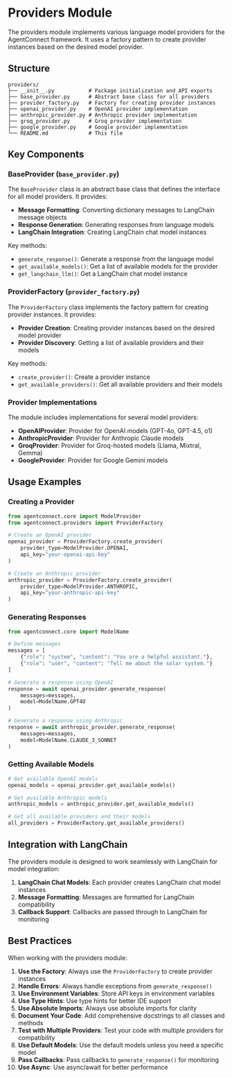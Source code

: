 # Providers Module

The providers module implements various language model providers for the AgentConnect framework. It uses a factory pattern to create provider instances based on the desired model provider.

## Structure

```
providers/
├── __init__.py           # Package initialization and API exports
├── base_provider.py      # Abstract base class for all providers
├── provider_factory.py   # Factory for creating provider instances
├── openai_provider.py    # OpenAI provider implementation
├── anthropic_provider.py # Anthropic provider implementation
├── groq_provider.py      # Groq provider implementation
├── google_provider.py    # Google provider implementation
└── README.md             # This file
```

## Key Components

### BaseProvider (`base_provider.py`)

The `BaseProvider` class is an abstract base class that defines the interface for all model providers. It provides:

- **Message Formatting**: Converting dictionary messages to LangChain message objects
- **Response Generation**: Generating responses from language models
- **LangChain Integration**: Creating LangChain chat model instances

Key methods:
- `generate_response()`: Generate a response from the language model
- `get_available_models()`: Get a list of available models for the provider
- `get_langchain_llm()`: Get a LangChain chat model instance

### ProviderFactory (`provider_factory.py`)

The `ProviderFactory` class implements the factory pattern for creating provider instances. It provides:

- **Provider Creation**: Creating provider instances based on the desired model provider
- **Provider Discovery**: Getting a list of available providers and their models

Key methods:
- `create_provider()`: Create a provider instance
- `get_available_providers()`: Get all available providers and their models

### Provider Implementations

The module includes implementations for several model providers:

- **OpenAIProvider**: Provider for OpenAI models (GPT-4o, GPT-4.5, o1)
- **AnthropicProvider**: Provider for Anthropic Claude models
- **GroqProvider**: Provider for Groq-hosted models (Llama, Mixtral, Gemma)
- **GoogleProvider**: Provider for Google Gemini models

## Usage Examples

### Creating a Provider

```python
from agentconnect.core import ModelProvider
from agentconnect.providers import ProviderFactory

# Create an OpenAI provider
openai_provider = ProviderFactory.create_provider(
    provider_type=ModelProvider.OPENAI,
    api_key="your-openai-api-key"
)

# Create an Anthropic provider
anthropic_provider = ProviderFactory.create_provider(
    provider_type=ModelProvider.ANTHROPIC,
    api_key="your-anthropic-api-key"
)
```

### Generating Responses

```python
from agentconnect.core import ModelName

# Define messages
messages = [
    {"role": "system", "content": "You are a helpful assistant."},
    {"role": "user", "content": "Tell me about the solar system."}
]

# Generate a response using OpenAI
response = await openai_provider.generate_response(
    messages=messages,
    model=ModelName.GPT4O
)

# Generate a response using Anthropic
response = await anthropic_provider.generate_response(
    messages=messages,
    model=ModelName.CLAUDE_3_SONNET
)
```

### Getting Available Models

```python
# Get available OpenAI models
openai_models = openai_provider.get_available_models()

# Get available Anthropic models
anthropic_models = anthropic_provider.get_available_models()

# Get all available providers and their models
all_providers = ProviderFactory.get_available_providers()
```

## Integration with LangChain

The providers module is designed to work seamlessly with LangChain for model integration:

1. **LangChain Chat Models**: Each provider creates LangChain chat model instances
2. **Message Formatting**: Messages are formatted for LangChain compatibility
3. **Callback Support**: Callbacks are passed through to LangChain for monitoring

## Best Practices

When working with the providers module:

1. **Use the Factory**: Always use the `ProviderFactory` to create provider instances
2. **Handle Errors**: Always handle exceptions from `generate_response()`
3. **Use Environment Variables**: Store API keys in environment variables
4. **Use Type Hints**: Use type hints for better IDE support
5. **Use Absolute Imports**: Always use absolute imports for clarity
6. **Document Your Code**: Add comprehensive docstrings to all classes and methods
7. **Test with Multiple Providers**: Test your code with multiple providers for compatibility
8. **Use Default Models**: Use the default models unless you need a specific model
9. **Pass Callbacks**: Pass callbacks to `generate_response()` for monitoring
10. **Use Async**: Use async/await for better performance 